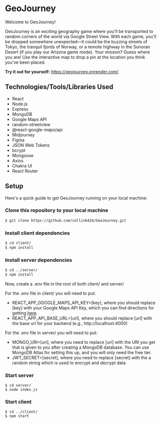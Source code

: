 # GeoJourney
Welcome to GeoJourney!

GeoJourney is an exciting geography game where you'll be transported to random corners of the world via Google Street View. With each game, you'll be dropped somewhere unexpected—it could be the buzzing streets of Tokyo, the tranquil fjords of Norway, or a remote highway in the Sonoran Desert (if you play our Arizona game mode). Your mission? Guess where you are! Use the interactive map to drop a pin at the location you think you've been placed.

**Try it out for yourself:** https://geojourney.onrender.com/


## Technologies/Tools/Libraries Used
- React
- Node.js
- Express
- MongoDB
- Google Maps API
- random-streetview
- @react-google-maps/api
- Midjourney
- Figma
- JSON Web Tokens
- bcrypt
- Mongoose
- Axios
- Chakra UI
- React Router


## Setup
Here's a quick guide to get GeoJourney running on your local machine:

### Clone this repository to your local machine
```bash
$ git clone https://github.com/collinb424/GeoJourney.git
```
### Install client dependencies
```bash
$ cd client/
$ npm install
```

### Install server dependencies
```bash
$ cd ../server/
$ npm install
```
Now, create a .env file in the root of both client/ and server/

For the .env file in client/ you will need to put:
- REACT_APP_GOOGLE_MAPS_API_KEY=[key], where you should replace [key] with your Google Maps API Key, which you can find directions for getting [here](https://developers.google.com/maps/documentation/javascript/get-api-key).
- REACT_APP_API_BASE_URL=[url], where you should replace [url] with the base url for your backend (e.g., http://localhost:4000)

For the .env file in server/ you will need to put:
- MONGO_URI=[uri], where you need to replace [uri] with the URI you get that is given to you after creating a MongoDB database. You can use MongoDB Atlas for setting this up, and you will only need the free tier.
- JWT_SECRET=[secret], where you need to replace [secret] with the a random string which is used to encrypt and decrypt data

### Start server
```
$ cd server/
$ node index.js
```

### Start client
```
$ cd ../client/
$ npm start
